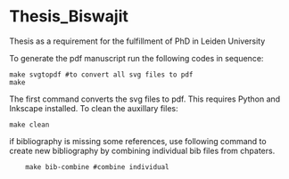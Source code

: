 # Thesis_Biswajit
Thesis as a requirement for the fulfillment of PhD in Leiden University 

To generate the pdf manuscript run the following codes in sequence:

	make svgtopdf #to convert all svg files to pdf
	make
The first command converts the svg files to pdf. This requires Python and Inkscape installed.
To clean the auxillary files:

	make clean
if bibliography is missing some references, use following  command to create new bibliography by combining individual bib files from chpaters.
		
		make bib-combine #combine individual 
